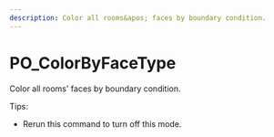 ```yaml
---
description: Color all rooms&apos; faces by boundary condition.
---
```


# PO_ColorByFaceType

Color all rooms&apos; faces by boundary condition. 

Tips:
- Rerun this command to turn off this mode.

